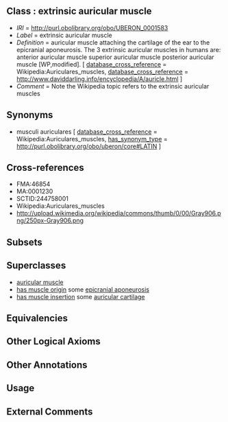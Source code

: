 
## Class : extrinsic auricular muscle

 * *IRI* = http://purl.obolibrary.org/obo/UBERON_0001583
 * *Label* = extrinsic auricular muscle
 * *Definition* = auricular muscle attaching the cartilage of the ear to the epicranial aponeurosis. The 3 extrinsic auricular muscles in humans are: anterior auricular muscle superior auricular muscle posterior auricular muscle [WP,modified]. [ [database_cross_reference](../../ef/oboInOwl#hasDbXref.md) = Wikipedia:Auriculares_muscles, [database_cross_reference](../../ef/oboInOwl#hasDbXref.md) = http://www.daviddarling.info/encyclopedia/A/auricle.html ]
 * *Comment* = Note the Wikipedia topic refers to the extrinsic auricular muscles

## Synonyms

 * musculi auriculares [ [database_cross_reference](../../ef/oboInOwl#hasDbXref.md) = Wikipedia:Auriculares_muscles, [has_synonym_type](../../pe/oboInOwl#hasSynonymType.md) = http://purl.obolibrary.org/obo/uberon/core#LATIN ]

## Cross-references

 * FMA:46854
 * MA:0001230
 * SCTID:244758001
 * Wikipedia:Auriculares_muscles
 * http://upload.wikimedia.org/wikipedia/commons/thumb/0/00/Gray906.png/250px-Gray906.png

## Subsets


## Superclasses

 * [auricular muscle](../../UBERON/95/UBERON_0001595.md)
 * [has muscle origin](../../RO/72/RO_0002372.md) some [epicranial aponeurosis](../../UBERON/61/UBERON_0006661.md)
 * [has muscle insertion](../../RO/73/RO_0002373.md) some [auricular cartilage](../../UBERON/48/UBERON_0001848.md)

## Equivalencies


## Other Logical Axioms


## Other Annotations


## Usage


## External Comments

